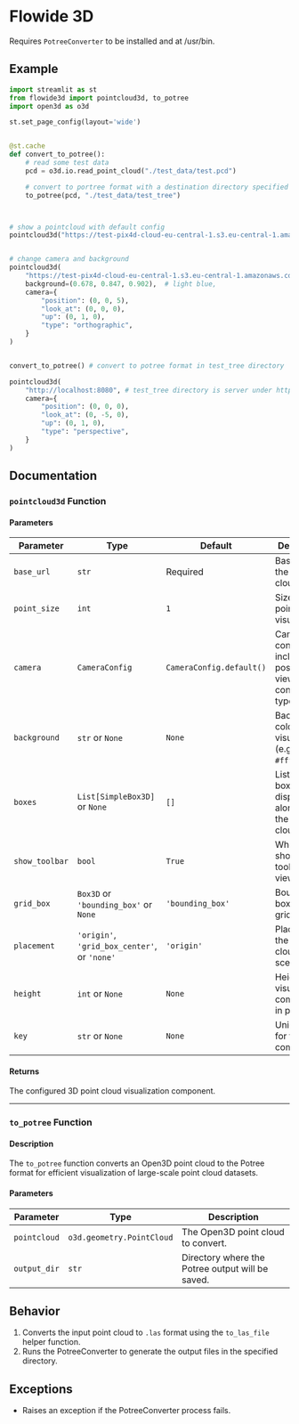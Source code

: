 # Flowide 3D

Requires `PotreeConverter` to be installed and at /usr/bin.

## Example

```python
import streamlit as st
from flowide3d import pointcloud3d, to_potree
import open3d as o3d

st.set_page_config(layout='wide')


@st.cache
def convert_to_potree():
    # read some test data
    pcd = o3d.io.read_point_cloud("./test_data/test.pcd")

    # convert to portree format with a destination directory specified
    to_potree(pcd, "./test_data/test_tree")



# show a pointcloud with default config
pointcloud3d("https://test-pix4d-cloud-eu-central-1.s3.eu-central-1.amazonaws.com/lion_takanawa_converted")


# change camera and background
pointcloud3d(
    "https://test-pix4d-cloud-eu-central-1.s3.eu-central-1.amazonaws.com/lion_takanawa_converted",
    background=(0.678, 0.847, 0.902),  # light blue,
    camera={
        "position": (0, 0, 5),
        "look_at": (0, 0, 0),
        "up": (0, 1, 0),
        "type": "orthographic",
    }
)


convert_to_potree() # convert to potree format in test_tree directory

pointcloud3d(
    "http://localhost:8080", # test_tree directory is server under http,
    camera={
        "position": (0, 0, 0),
        "look_at": (0, -5, 0),
        "up": (0, 1, 0),
        "type": "perspective",
    }
)

```

## Documentation

### `pointcloud3d` Function

#### Parameters

| Parameter        | Type                                                                 | Default                       | Description                                                                                   |
|------------------|----------------------------------------------------------------------|-------------------------------|-----------------------------------------------------------------------------------------------|
| `base_url`       | `str`                                                               | Required                      | Base URL of the point cloud data.                                                             |
| `point_size`     | `int`                                                               | `1`                           | Size of the points in the visualization.                                                     |
| `camera`         | `CameraConfig`                                                     | `CameraConfig.default()`      | Camera configuration including position, view, and control types.                            |
| `background`     | `str` or `None`                                                    | `None`                        | Background color of the visualization (e.g., `#ffffff`).                                      |
| `boxes`          | `List[SimpleBox3D]` or `None`                                      | `[]`                          | List of 3D boxes to display alongside the point cloud.                                        |
| `show_toolbar`   | `bool`                                                             | `True`                        | Whether to show the toolbar in the viewer.                                                   |
| `grid_box`       | `Box3D` or `'bounding_box'` or `None`                              | `'bounding_box'`              | Bounding box for the grid.                                                                    |
| `placement`      | `'origin'`, `'grid_box_center'`, or `'none'`                       | `'origin'`                    | Placement of the point cloud in the scene.                                                   |
| `height`         | `int` or `None`                                                    | `None`                        | Height of the visualization component in pixels.                                              |
| `key`            | `str` or `None`                                                    | `None`                        | Unique key for the component.                                                                 |

#### Returns

The configured 3D point cloud visualization component.

---

### `to_potree` Function

#### Description

The `to_potree` function converts an Open3D point cloud to the Potree format for efficient visualization of large-scale point cloud datasets.

#### Parameters

| Parameter       | Type                              | Description                                                                                   |
|-----------------|-----------------------------------|-----------------------------------------------------------------------------------------------|
| `pointcloud`    | `o3d.geometry.PointCloud`        | The Open3D point cloud to convert.                                                           |
| `output_dir`    | `str`                             | Directory where the Potree output will be saved.                                              |

## Behavior

1. Converts the input point cloud to `.las` format using the `to_las_file` helper function.
2. Runs the PotreeConverter to generate the output files in the specified directory.

## Exceptions

- Raises an exception if the PotreeConverter process fails.
